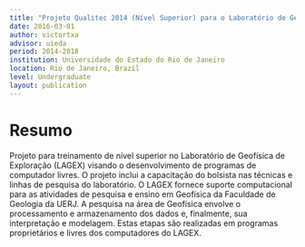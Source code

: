 ```yaml
---
title: "Projeto Qualitec 2014 (Nível Superior) para o Laboratório de Geofísica de Exploração (LAGEX)"
date: 2016-03-01
author: victortxa
advisor: uieda
period: 2014-2018
institution: Universidade do Estado do Rio de Janeiro
location: Rio de Janeiro, Brazil
level: Undergraduate
layout: publication
---
```


# Resumo

Projeto para treinamento de nível superior no Laboratório de Geofísica de Exploração (LAGEX)
visando o desenvolvimento de programas de computador livres. O projeto inclui a capacitação do bolsista nas técnicas e linhas de pesquisa do laboratório. O LAGEX fornece suporte computacional para as atividades de pesquisa e ensino em Geofísica da Faculdade de Geologia da UERJ. A pesquisa na área de Geofísica envolve o processamento e armazenamento dos dados e, finalmente, sua interpretação e modelagem. Estas etapas são realizadas em programas proprietários e livres dos computadores do LAGEX.
